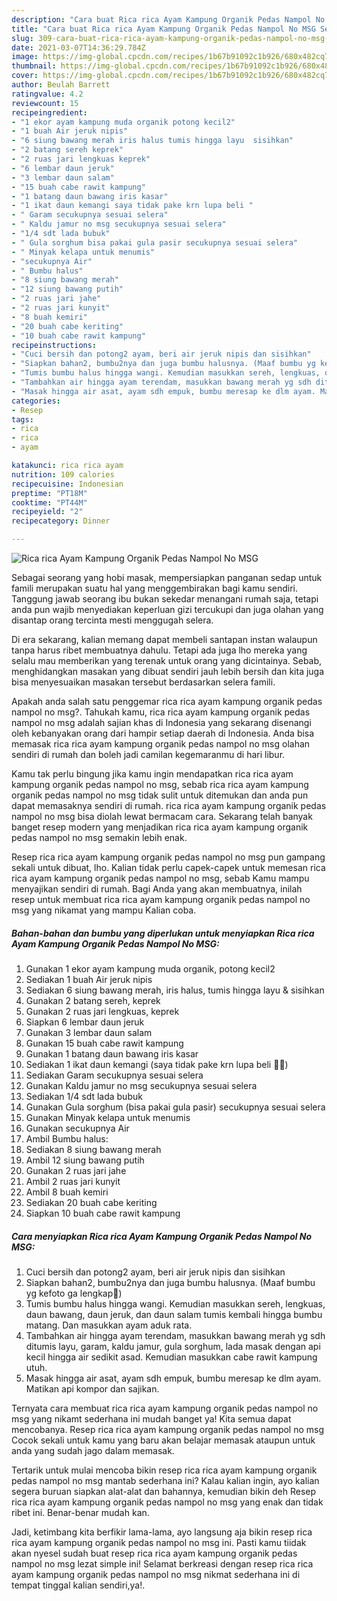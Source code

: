 ```yaml
---
description: "Cara buat Rica rica Ayam Kampung Organik Pedas Nampol No MSG Sederhana dan Mudah Dibuat"
title: "Cara buat Rica rica Ayam Kampung Organik Pedas Nampol No MSG Sederhana dan Mudah Dibuat"
slug: 309-cara-buat-rica-rica-ayam-kampung-organik-pedas-nampol-no-msg-sederhana-dan-mudah-dibuat
date: 2021-03-07T14:36:29.784Z
image: https://img-global.cpcdn.com/recipes/1b67b91092c1b926/680x482cq70/rica-rica-ayam-kampung-organik-pedas-nampol-no-msg-foto-resep-utama.jpg
thumbnail: https://img-global.cpcdn.com/recipes/1b67b91092c1b926/680x482cq70/rica-rica-ayam-kampung-organik-pedas-nampol-no-msg-foto-resep-utama.jpg
cover: https://img-global.cpcdn.com/recipes/1b67b91092c1b926/680x482cq70/rica-rica-ayam-kampung-organik-pedas-nampol-no-msg-foto-resep-utama.jpg
author: Beulah Barrett
ratingvalue: 4.2
reviewcount: 15
recipeingredient:
- "1 ekor ayam kampung muda organik potong kecil2"
- "1 buah Air jeruk nipis"
- "6 siung bawang merah iris halus tumis hingga layu  sisihkan"
- "2 batang sereh keprek"
- "2 ruas jari lengkuas keprek"
- "6 lembar daun jeruk"
- "3 lembar daun salam"
- "15 buah cabe rawit kampung"
- "1 batang daun bawang iris kasar"
- "1 ikat daun kemangi saya tidak pake krn lupa beli "
- " Garam secukupnya sesuai selera"
- " Kaldu jamur no msg secukupnya sesuai selera"
- "1/4 sdt lada bubuk"
- " Gula sorghum bisa pakai gula pasir secukupnya sesuai selera"
- " Minyak kelapa untuk menumis"
- "secukupnya Air"
- " Bumbu halus"
- "8 siung bawang merah"
- "12 siung bawang putih"
- "2 ruas jari jahe"
- "2 ruas jari kunyit"
- "8 buah kemiri"
- "20 buah cabe keriting"
- "10 buah cabe rawit kampung"
recipeinstructions:
- "Cuci bersih dan potong2 ayam, beri air jeruk nipis dan sisihkan"
- "Siapkan bahan2, bumbu2nya dan juga bumbu halusnya. (Maaf bumbu yg kefoto ga lengkap🙏)"
- "Tumis bumbu halus hingga wangi. Kemudian masukkan sereh, lengkuas, daun bawang, daun jeruk, dan daun salam tumis kembali hingga bumbu matang. Dan masukkan ayam aduk rata."
- "Tambahkan air hingga ayam terendam, masukkan bawang merah yg sdh ditumis layu, garam, kaldu jamur, gula sorghum, lada masak dengan api kecil hingga air sedikit asad. Kemudian masukkan cabe rawit kampung utuh."
- "Masak hingga air asat, ayam sdh empuk, bumbu meresap ke dlm ayam. Matikan api kompor dan sajikan."
categories:
- Resep
tags:
- rica
- rica
- ayam

katakunci: rica rica ayam 
nutrition: 109 calories
recipecuisine: Indonesian
preptime: "PT18M"
cooktime: "PT44M"
recipeyield: "2"
recipecategory: Dinner

---
```



![Rica rica Ayam Kampung Organik Pedas Nampol No MSG](https://img-global.cpcdn.com/recipes/1b67b91092c1b926/680x482cq70/rica-rica-ayam-kampung-organik-pedas-nampol-no-msg-foto-resep-utama.jpg)

Sebagai seorang yang hobi masak, mempersiapkan panganan sedap untuk famili merupakan suatu hal yang menggembirakan bagi kamu sendiri. Tanggung jawab seorang ibu bukan sekedar menangani rumah saja, tetapi anda pun wajib menyediakan keperluan gizi tercukupi dan juga olahan yang disantap orang tercinta mesti menggugah selera.

Di era  sekarang, kalian memang dapat membeli santapan instan walaupun tanpa harus ribet membuatnya dahulu. Tetapi ada juga lho mereka yang selalu mau memberikan yang terenak untuk orang yang dicintainya. Sebab, menghidangkan masakan yang dibuat sendiri jauh lebih bersih dan kita juga bisa menyesuaikan masakan tersebut berdasarkan selera famili. 



Apakah anda salah satu penggemar rica rica ayam kampung organik pedas nampol no msg?. Tahukah kamu, rica rica ayam kampung organik pedas nampol no msg adalah sajian khas di Indonesia yang sekarang disenangi oleh kebanyakan orang dari hampir setiap daerah di Indonesia. Anda bisa memasak rica rica ayam kampung organik pedas nampol no msg olahan sendiri di rumah dan boleh jadi camilan kegemaranmu di hari libur.

Kamu tak perlu bingung jika kamu ingin mendapatkan rica rica ayam kampung organik pedas nampol no msg, sebab rica rica ayam kampung organik pedas nampol no msg tidak sulit untuk ditemukan dan anda pun dapat memasaknya sendiri di rumah. rica rica ayam kampung organik pedas nampol no msg bisa diolah lewat bermacam cara. Sekarang telah banyak banget resep modern yang menjadikan rica rica ayam kampung organik pedas nampol no msg semakin lebih enak.

Resep rica rica ayam kampung organik pedas nampol no msg pun gampang sekali untuk dibuat, lho. Kalian tidak perlu capek-capek untuk memesan rica rica ayam kampung organik pedas nampol no msg, sebab Kamu mampu menyajikan sendiri di rumah. Bagi Anda yang akan membuatnya, inilah resep untuk membuat rica rica ayam kampung organik pedas nampol no msg yang nikamat yang mampu Kalian coba.

<!--inarticleads1-->

##### Bahan-bahan dan bumbu yang diperlukan untuk menyiapkan Rica rica Ayam Kampung Organik Pedas Nampol No MSG:

1. Gunakan 1 ekor ayam kampung muda organik, potong kecil2
1. Sediakan 1 buah Air jeruk nipis
1. Sediakan 6 siung bawang merah, iris halus, tumis hingga layu &amp; sisihkan
1. Gunakan 2 batang sereh, keprek
1. Gunakan 2 ruas jari lengkuas, keprek
1. Siapkan 6 lembar daun jeruk
1. Gunakan 3 lembar daun salam
1. Gunakan 15 buah cabe rawit kampung
1. Gunakan 1 batang daun bawang iris kasar
1. Sediakan 1 ikat daun kemangi (saya tidak pake krn lupa beli 🤦‍♀️)
1. Sediakan  Garam secukupnya sesuai selera
1. Gunakan  Kaldu jamur no msg secukupnya sesuai selera
1. Sediakan 1/4 sdt lada bubuk
1. Gunakan  Gula sorghum (bisa pakai gula pasir) secukupnya sesuai selera
1. Gunakan  Minyak kelapa untuk menumis
1. Gunakan secukupnya Air
1. Ambil  Bumbu halus:
1. Sediakan 8 siung bawang merah
1. Ambil 12 siung bawang putih
1. Gunakan 2 ruas jari jahe
1. Ambil 2 ruas jari kunyit
1. Ambil 8 buah kemiri
1. Sediakan 20 buah cabe keriting
1. Siapkan 10 buah cabe rawit kampung




<!--inarticleads2-->

##### Cara menyiapkan Rica rica Ayam Kampung Organik Pedas Nampol No MSG:

1. Cuci bersih dan potong2 ayam, beri air jeruk nipis dan sisihkan
1. Siapkan bahan2, bumbu2nya dan juga bumbu halusnya. (Maaf bumbu yg kefoto ga lengkap🙏)
1. Tumis bumbu halus hingga wangi. Kemudian masukkan sereh, lengkuas, daun bawang, daun jeruk, dan daun salam tumis kembali hingga bumbu matang. Dan masukkan ayam aduk rata.
1. Tambahkan air hingga ayam terendam, masukkan bawang merah yg sdh ditumis layu, garam, kaldu jamur, gula sorghum, lada masak dengan api kecil hingga air sedikit asad. Kemudian masukkan cabe rawit kampung utuh.
1. Masak hingga air asat, ayam sdh empuk, bumbu meresap ke dlm ayam. Matikan api kompor dan sajikan.




Ternyata cara membuat rica rica ayam kampung organik pedas nampol no msg yang nikamt sederhana ini mudah banget ya! Kita semua dapat mencobanya. Resep rica rica ayam kampung organik pedas nampol no msg Cocok sekali untuk kamu yang baru akan belajar memasak ataupun untuk anda yang sudah jago dalam memasak.

Tertarik untuk mulai mencoba bikin resep rica rica ayam kampung organik pedas nampol no msg mantab sederhana ini? Kalau kalian ingin, ayo kalian segera buruan siapkan alat-alat dan bahannya, kemudian bikin deh Resep rica rica ayam kampung organik pedas nampol no msg yang enak dan tidak ribet ini. Benar-benar mudah kan. 

Jadi, ketimbang kita berfikir lama-lama, ayo langsung aja bikin resep rica rica ayam kampung organik pedas nampol no msg ini. Pasti kamu tiidak akan nyesel sudah buat resep rica rica ayam kampung organik pedas nampol no msg lezat simple ini! Selamat berkreasi dengan resep rica rica ayam kampung organik pedas nampol no msg nikmat sederhana ini di tempat tinggal kalian sendiri,ya!.

